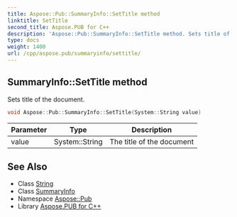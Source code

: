 ```yaml
---
title: Aspose::Pub::SummaryInfo::SetTitle method
linktitle: SetTitle
second_title: Aspose.PUB for C++
description: 'Aspose::Pub::SummaryInfo::SetTitle method. Sets title of the document in C++.'
type: docs
weight: 1400
url: /cpp/aspose.pub/summaryinfo/settitle/
---
```

## SummaryInfo::SetTitle method


Sets title of the document.

```cpp
void Aspose::Pub::SummaryInfo::SetTitle(System::String value)
```


| Parameter | Type | Description |
| --- | --- | --- |
| value | System::String | The title of the document |

## See Also

* Class [String](../../../system/string/)
* Class [SummaryInfo](../)
* Namespace [Aspose::Pub](../../)
* Library [Aspose.PUB for C++](../../../)
